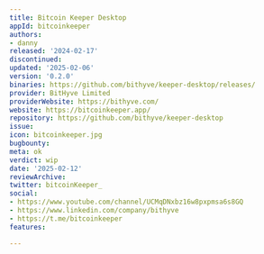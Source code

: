 ```yaml
---
title: Bitcoin Keeper Desktop
appId: bitcoinkeeper
authors:
- danny
released: '2024-02-17'
discontinued: 
updated: '2025-02-06'
version: '0.2.0'
binaries: https://github.com/bithyve/keeper-desktop/releases/
provider: BitHyve Limited
providerWebsite: https://bithyve.com/
website: https://bitcoinkeeper.app/
repository: https://github.com/bithyve/keeper-desktop
issue: 
icon: bitcoinkeeper.jpg
bugbounty: 
meta: ok
verdict: wip
date: '2025-02-12'
reviewArchive: 
twitter: bitcoinKeeper_
social:
- https://www.youtube.com/channel/UCMqDNxbz16w8pxpmsa6s8GQ
- https://www.linkedin.com/company/bithyve
- https://t.me/bitcoinkeeper
features: 

---
```


